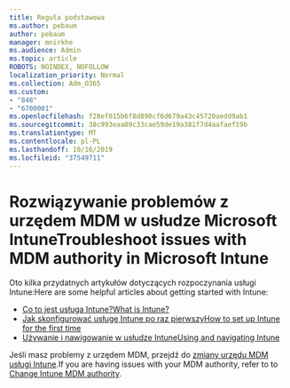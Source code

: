 ```yaml
---
title: Reguła podstawowa
ms.author: pebaum
author: pebaum
manager: mnirkhe
ms.audience: Admin
ms.topic: article
ROBOTS: NOINDEX, NOFOLLOW
localization_priority: Normal
ms.collection: Adm_O365
ms.custom:
- "848"
- "6700001"
ms.openlocfilehash: f28ef015b6f8d890cf6d679a43c45720aedd9ab1
ms.sourcegitcommit: 38c993eaa89c33cae59de19a381f7d4aafaef19b
ms.translationtype: MT
ms.contentlocale: pl-PL
ms.lasthandoff: 10/16/2019
ms.locfileid: "37549711"
---
```

# <a name="troubleshoot-issues-with-mdm-authority-in-microsoft-intune"></a><span data-ttu-id="5632d-102">Rozwiązywanie problemów z urzędem MDM w usłudze Microsoft Intune</span><span class="sxs-lookup"><span data-stu-id="5632d-102">Troubleshoot issues with MDM authority in Microsoft Intune</span></span>

<span data-ttu-id="5632d-103">Oto kilka przydatnych artykułów dotyczących rozpoczynania usługi Intune:</span><span class="sxs-lookup"><span data-stu-id="5632d-103">Here are some helpful articles about getting started with Intune:</span></span>

- [<span data-ttu-id="5632d-104">Co to jest usługa Intune?</span><span class="sxs-lookup"><span data-stu-id="5632d-104">What is Intune?</span></span>](https://docs.microsoft.com/intune/what-is-intune)
- [<span data-ttu-id="5632d-105">Jak skonfigurować usługę Intune po raz pierwszy</span><span class="sxs-lookup"><span data-stu-id="5632d-105">How to set up Intune for the first time</span></span>](https://docs.microsoft.com/intune/setup-steps)
- [<span data-ttu-id="5632d-106">Używanie i nawigowanie w usłudze Intune</span><span class="sxs-lookup"><span data-stu-id="5632d-106">Using and navigating Intune</span></span>](https://docs.microsoft.com/intune/tutorial-walkthrough-intune-portal)

<span data-ttu-id="5632d-107">Jeśli masz problemy z urzędem MDM, przejdź do [zmiany urzędu MDM usługi Intune](https://docs.microsoft.com/alchemyinsights/change-mdm-authority).</span><span class="sxs-lookup"><span data-stu-id="5632d-107">If you are having issues with your MDM authority, refer to to [Change Intune MDM authority](https://docs.microsoft.com/alchemyinsights/change-mdm-authority).</span></span>